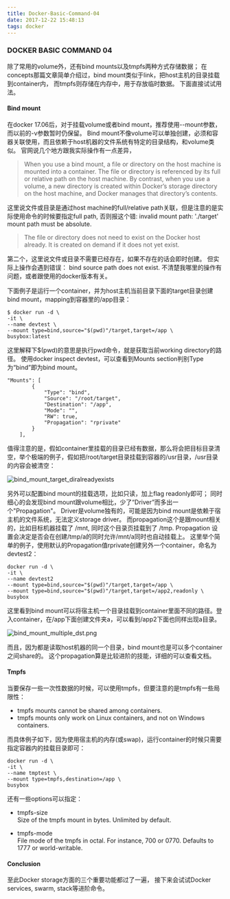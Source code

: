 ```yaml
---
title: Docker-Basic-Command-04
date: 2017-12-22 15:48:13
tags: docker
---
```


### DOCKER BASIC COMMAND 04

除了常用的volume外，还有bind mounts以及tmpfs两种方式存储数据； 在concepts那篇文章简单介绍过，bind mount类似于link，把host主机的目录挂载到container内， 而tmpfs则存储在内存中，用于存放临时数据。 下面直接试试用法。

#### Bind mount

在docker 17.06后，对于挂载volume或者bind mount，推荐使用--mount参数，而以前的-v参数暂时仍保留。
Bind mount不像volume可以单独创建，必须和容器关联使用，而且依赖于host机器的文件系统有特定的目录结构，和volume类似。
官网说几个地方跟我实际操作有一点差异，

>   When you use a bind mount, a file or directory on the host machine is mounted into a container. The file or directory is referenced by its full or relative path on the host machine. By contrast, when you use a volume, a new directory is created within Docker’s storage directory on the host machine, and Docker manages that directory’s contents.

这里说文件或目录是通过host machine的full/relative path关联，但是注意的是实际使用命令的时候要指定full path, 否则报这个错: invalid mount path: './target' mount path must be absolute.


>   The file or directory does not need to exist on the Docker host already. It is created on demand if it does not yet exist. 

第二个，这里说文件或目录不需要已经存在，如果不存在的话会即时创建。 但实际上操作会遇到错误： bind source path does not exist.  不清楚我哪里的操作有问题，或者跟使用的docker版本有关。



下面例子是运行一个container，并为host主机当前目录下面的target目录创建bind mount，mapping到容器里的/app目录：

    $ docker run -d \
    -it \
    --name devtest \
    --mount type=bind,source="$(pwd)"/target,target=/app \
    busybox:latest

这里解释下$(pwd)的意思是执行pwd命令，就是获取当前working directory的路径。
使用docker inspect devtest，可以查看到Mounts section判别Type为“bind”即为bind mount。

    "Mounts": [
            {
                "Type": "bind",
                "Source": "/root/target",
                "Destination": "/app",
                "Mode": "",
                "RW": true,
                "Propagation": "rprivate"
            }
        ],


值得注意的是，假如container里挂载的目录已经有数据，那么将会把目标目录清空，举个极端的例子，假如把/root/target目录挂载到容器的/usr目录，/usr目录的内容会被清空：

![bind_mount_target_diralreadyexists](bind_mount_target_diralreadyexists.png)


另外可以配置bind mount的挂载选项，比如只读，加上flag readonly即可；
同时细心的会发现bind mount跟volume相比，少了“Driver”而多出一个"Propagation"。 Driver是volume独有的，可能是因为bind mount是依赖于宿主机的文件系统，无法定义storage driver。 而propagation这个是跟mount相关的，比如目标机器挂载了 /mnt, 同时这个目录页挂载到了 /tmp. Propagation 设置会决定是否会在创建/tmp/a的同时允许/mnt/a同时也自动挂载上。 这里举个简单的例子，使用默认的Propagation值rprivate创建另外一个container，命名为devtest2：

    docker run -d \
    -it \
    --name devtest2
    --mount type=bind,source="$(pwd)"/target,target=/app \
    --mount type=bind,source="$(pwd)"/target,target=/app2,readonly \
    busybox

这里看到bind mount可以将宿主机一个目录挂载到container里面不同的路径。登入container，在/app下面创建文件夹a，可以看到/app2下面也同样出现a目录。

![bind_mount_multiple_dst.png](bind_mount_multiple_dst.png)

而且，因为都是读取host机器的同一个目录，bind mount也是可以多个container之间share的。
这个propagation算是比较进阶的技能，详细的可以查看文档。


#### Tmpfs

当要保存一些一次性数据的时候，可以使用tmpfs，但要注意的是tmpfs有一些局限性：

* tmpfs mounts cannot be shared among containers.
* tmpfs mounts only work on Linux containers, and not on Windows containers.

而具体例子如下，因为使用宿主机的内存(或swap)，运行container的时候只需要指定容器内的挂载目录即可：

    docker run -d \
    -it \
    --name tmptest \
    --mount type=tmpfs,destination=/app \
    busybox

还有一些options可以指定：

* tmpfs-size	
Size of the tmpfs mount in bytes. Unlimited by default.

* tmpfs-mode	
File mode of the tmpfs in octal. For instance, 700 or 0770. Defaults to 1777 or world-writable.



#### Conclusion

至此Docker storage方面的三个重要功能都过了一遍， 接下来会试试Docker services, swarm, stack等进阶命令。
